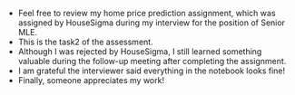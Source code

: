 - Feel free to review my home price prediction assignment, which was assigned by HouseSigma during my interview for the position of Senior MLE.
- This is the task2 of the assessment.
- Although I was rejected by HouseSigma, I still learned something valuable during the follow-up meeting after completing the assignment.
- I am grateful the interviewer said everything in the notebook looks fine!
- Finally, someone appreciates my work!
